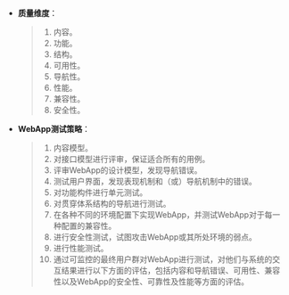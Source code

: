 - **质量维度**：
  > 1. 内容。
  > 2. 功能。
  > 3. 结构。
  > 4. 可用性。
  > 5. 导航性。
  > 6. 性能。
  > 7. 兼容性。
  > 8. 安全性。
- **WebApp测试策略**：
  > 1. 内容模型。
  > 2. 对接口模型进行评审，保证适合所有的用例。
  > 3. 评审WebApp的设计模型，发现导航错误。
  > 4. 测试用户界面，发现表现机制和（或）导航机制中的错误。
  > 5. 对功能构件进行单元测试。
  > 6. 对贯穿体系结构的导航进行测试。
  > 7. 在各种不同的环境配置下实现WebApp，并测试WebApp对于每一种配置的兼容性。
  > 8. 进行安全性测试，试图攻击WebApp或其所处环境的弱点。
  > 9. 进行性能测试。
  > 10. 通过可监控的最终用户群对WebApp进行测试，对他们与系统的交互结果进行以下方面的评估，包括内容和导航错误、可用性、兼容性以及WebApp的安全性、可靠性及性能等方面的评估。